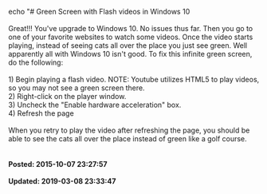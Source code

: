 echo "# Green Screen with Flash videos in Windows 10<br /><br />Great!!! You've upgrade to Windows 10.  No issues thus far.  Then you go to one of your favorite websites to watch some videos.  Once the video starts playing, instead of seeing cats all over the place you just see green.    Well apparently all with Windows 10 isn't good.  To fix this infinite green screen, do the following: <br /><br />1) Begin playing a flash video.  NOTE: Youtube utilizes HTML5 to play videos, so you may not see a green screen there. <br />2) Right-click on the player window. <br />3) Uncheck the "Enable hardware acceleration" box. <br />4) Refresh the page <br /><br />When you retry to play the video after refreshing the page, you should be able to see the cats all over the place instead of green like a golf course. <br /><br /><br />**Posted: 2015-10-07 23:27:57**<br /><br />**Updated: 2019-03-08 23:33:47**<br /><br />
